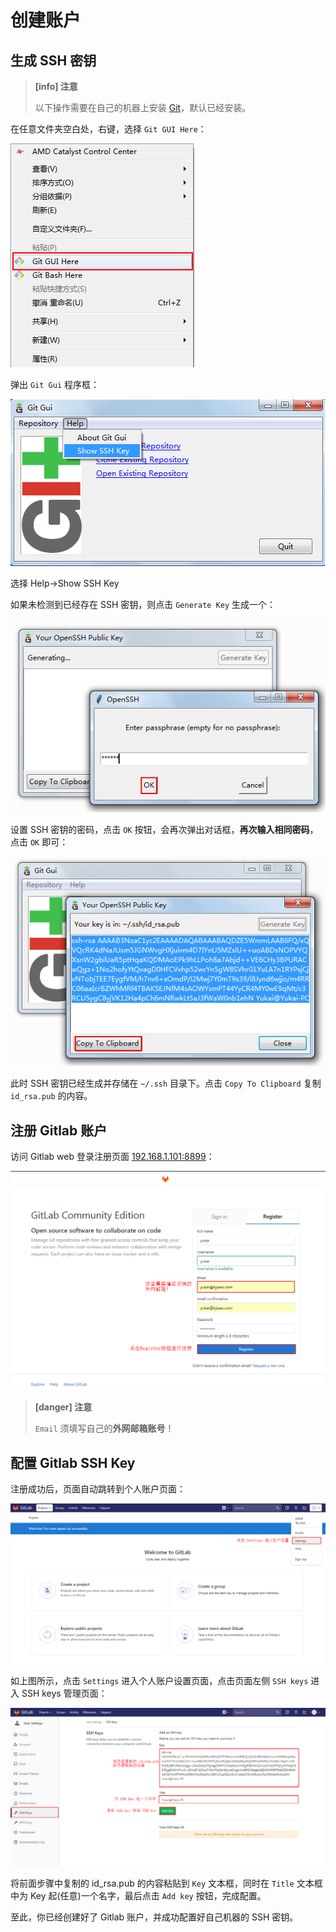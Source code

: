 # 创建账户

## 生成 SSH 密钥

> **[info] 注意**
>
> 以下操作需要在自己的机器上安装 [Git](https://git-scm.com/)，默认已经安装。

在任意文件夹空白处，右键，选择 `Git GUI Here`：

![](/assets/gitgui.png)

弹出 `Git Gui` 程序框：

![](/assets/show-ssh.png)

选择 Help->Show SSH Key

如果未检测到已经存在 SSH 密钥，则点击 `Generate Key` 生成一个：

 ![](/assets/generate-ssh.png) 
 
设置 SSH 密钥的密码，点击 `OK` 按钮，会再次弹出对话框，**再次输入相同密码**，点击 `OK` 即可：

![](/assets/copy-ssh.png)

此时 SSH 密钥已经生成并存储在 `~/.ssh` 目录下。点击 `Copy To Clipboard` 复制 `id_rsa.pub` 的内容。

## 注册 Gitlab 账户

访问 Gitlab web 登录注册页面 [192.168.1.101:8899](http://192.168.1.170:8899/users/sign_in)：

![](/assets/register.png)

> **[danger] 注意**
>
> `Email` 须填写自己的**外网邮箱账号**！

## 配置 Gitlab SSH Key

注册成功后，页面自动跳转到个人账户页面：

![](/assets/settings.png)

如上图所示，点击 `Settings` 进入个人账户设置页面，点击页面左侧 `SSH keys` 进入 SSH keys 管理页面：

![](/assets/add-sshkey.png)

将前面步骤中复制的 id_rsa.pub 的内容粘贴到 `Key` 文本框，同时在 `Title` 文本框中为 Key 起(任意)一个名字，最后点击 `Add key` 按钮，完成配置。

至此，你已经创建好了 Gitlab 账户，并成功配置好自己机器的 SSH 密钥。
